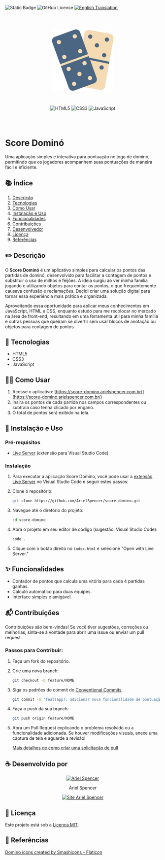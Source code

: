 ![Static Badge](https://img.shields.io/badge/Ariel%20Spencer-Score%20Domino-%239377be) ![GitHub License](https://shields.io/github/license/arielspencer/score-domino) [![English Translation](https://img.shields.io/badge/Translate%20To-🇺🇸%20English-%23f5bb55)](README.md)

<br/><br/>
<p align="center">
    <img src="./assets/score-domino-logo.png" width="200px">
</p>
<br/>
<p align="center">
    <img alt="HTML5" src="https://img.shields.io/badge/HTML5-%23d94e44?style=for-the-badge&logo=HTML5&logoColor=%23FFFFFF">
    <img alt="CSS3" src="https://img.shields.io/badge/CSS3-%231572B6?style=for-the-badge&logo=CSS3&logoColor=%23FFFFFF">
    <img alt="JavaScript" src="https://img.shields.io/badge/JavaScript-%23f7df1e?style=for-the-badge&logo=javascript&logoColor=%23000000">
</p>
<br/><br/>

# Score Dominó

Uma aplicação simples e interativa para pontuação no jogo de dominó, permitindo que os jogadores acompanhem suas pontuações de maneira fácil e eficiente.

## 📚 Índice

1. [Descrição](#✏️-descrição)
2. [Tecnologias](#👾-tecnologias)
3. [Como Usar](#🧑‍💻-como-usar)
4. [Instalação e Uso](#🤖-instalação-e-uso)
5. [Funcionalidades](#✨-funcionalidades)
6. [Contribuições](#📬-contribuições)
7. [Desenvolvedor](#☕️-desenvolvido-por)
8. [Licença](#📝-licença)
8. [Referências](#💛-referências)

## ✏️ Descrição

O **Score Dominó** é um aplicativo simples para calcular os pontos das partidas de dominó, desenvolvido para facilitar a contagem de pontos e substituir o uso de milhos e feijões. A ideia surgiu ao ver minha família jogando e utilizando objetos para contar os pontos, o que frequentemente causava confusão e reclamações. Decidi criar uma solução digital para tornar essa experiência mais prática e organizada.

Aproveitando essa oportunidade para aplicar meus conhecimentos em JavaScript, HTML e CSS, enquanto estudo para me recolocar no mercado na área de front-end, resultando em uma ferramenta útil para minha família e outras pessoas que queiram se divertir sem usar blocos de anotação ou objetos para contagem de pontos.

## 👾 Tecnologias

- HTML5
- CSS3
- JavaScript

## 🧑‍💻 Como Usar

1. Acesse o aplicativo: [https://score-domino.arielspencer.com.br/](https://score-domino.arielspencer.com.br/)
2. Insira os pontos de cada partida nos campos correspondentes ou subtraia caso tenha clicado por engano.
3. O total de pontos será exibido na tela.

## 🤖 Instalação e Uso

### Pré-requisitos

- [Live Server](https://marketplace.visualstudio.com/items?itemName=ritwickdey.LiveServer) (extensão para Visual Studio Code)

### Instalação

1. Para executar a aplicação Score Domino, você pode usar a [extensão Live Server](https://marketplace.visualstudio.com/items?itemName=ritwickdey.LiveServer) no Visual Studio Code e seguir estes passos:

2. Clone o repositório:

    ```bash
    git clone https://github.com/ArielSpencer/score-domino.git
    ```
3.	Navegue até o diretório do projeto:
    ```bash
    cd score-domino
    ```
4.	Abra o projeto em seu editor de código (sugestão: Visual Studio Code):
    ```bash
    code .
    ```
5. Clique com o botão direito no `index.html` e selecione "Open with Live Server."

## ✨ Funcionalidades

- Contador de pontos que calcula uma vitória para cada 4 partidas ganhas.
- Cálculo automático para duas equipes.
- Interface simples e amigável.

## 📬 Contribuições

Contribuições são bem-vindas! Se você tiver sugestões, correções ou melhorias, sinta-se à vontade para abrir uma issue ou enviar um pull request.

### Passos para Contribuir:

1. Faça um fork do repositório.

2. Crie uma nova branch:

    ```bash
    git checkout -b feature/NOME
    ```

3.	Siga os padrões de commit do [Conventional Commits](https://www.conventionalcommits.org/en/v1.0.0/).

    ```bash
    git commit -m "feat(app): adicionar nova funcionalidade de pontuação"
    ```

4. Faça o push da sua branch:

    ```bash
    git push origin feature/NOME
    ```

5. Abra um Pull Request explicando o problema resolvido ou a funcionalidade adicionada. Se houver modificações visuais, anexe uma captura de tela e aguarde a revisão!

    [Mais detalhes de como criar uma solicitação de pull](https://docs.github.com/pt/pull-requests/collaborating-with-pull-requests/proposing-changes-to-your-work-with-pull-requests/creating-a-pull-request)

## ☕️ Desenvolvido por

<div align="center">
    <div style="display: inline-block; margin: 0 30px;">
        <a href="https://github.com/ArielSpencer">
            <img src="https://github.com/ArielSpencer.png" alt="Ariel Spencer" width="130px">
        </a>
        <p>Ariel Spencer</p>
        <a href="https://arielspencer.com.br">
            <img alt="Site Ariel Spencer" src="https://img.shields.io/badge/arielspencer.com.br-%239377be">
        </a>
    </div>
</div>

## 📝 Licença

Este projeto está sob a [Licença MIT](https://opensource.org/licenses/MIT).

## 💛 Referências

<a href="https://www.flaticon.com/free-icons/domino" title="domino icons">Domino icons created by Smashicons - Flaticon</a>
